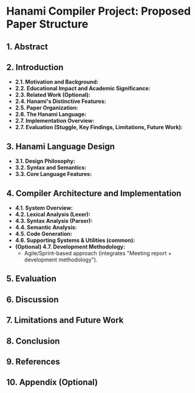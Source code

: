 # Hanami Compiler Project: Proposed Paper Structure

## 1. Abstract

## 2. Introduction

* **2.1. Motivation and Background:**
* **2.2. Educational Impact and Academic Significance:**
* **2.3. Related Work (Optional):**
* **2.4. Hanami's Distinctive Features:**
* **2.5. Paper Organization:**
* **2.6. The Hanami Language:**
* **2.7. Implementation Overview:**
* **2.7. Evaluation (Stuggle, Key Findings, Limitations, Future Work):**

## 3. Hanami Language Design

* **3.1. Design Philosophy:**
* **3.2. Syntax and Semantics:**
* **3.3. Core Language Features:**

## 4. Compiler Architecture and Implementation

* **4.1. System Overview:**
* **4.2. Lexical Analysis (Lexer):**
* **4.3. Syntax Analysis (Parser):**
* **4.4. Semantic Analysis:**
* **4.5. Code Generation:**
* **4.6. Supporting Systems & Utilities (common):**
* **(Optional) 4.7. Development Methodology:**
    * Agile/Sprint-based approach (integrates "Meeting report + development methodology").

## 5. Evaluation
## 6. Discussion
## 7. Limitations and Future Work
## 8. Conclusion
## 9. References
## 10. Appendix (Optional)